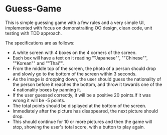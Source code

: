 # Guess-Game
This is simple guessing game with a few rules and a very simple UI, implemented with focus on demonstraiting OO design, clean code, unit testing with TDD approach.   
    
The specifications are as follows:    
* A white screen with 4 boxes on the 4 corners of the screen.   
* Each box will have a text on it reading ""Japanese"", ""Chinese"", ""Korean"" and ""Thai"".   
* From the middle top of the screen, the photo of a person should drop and slowly go to the bottom of the screen within 3 seconds.    
* As the image is dropping down, the user should guess the nationality of the person before it reaches the bottom, and throw it towards one of the 4 nationality boxes by panning it.   
* If the user guessed correctly, it will be a positive 20 points.If it was wrong it will be -5 points.    
* The total points should be displayed at the bottom of the screen.   
* Immediately after the picture has disappeared, the next picture should drop.    
* This should continue for 10 or more pictures and then the game will stop, showing the user's total score, with a button to play again.    
